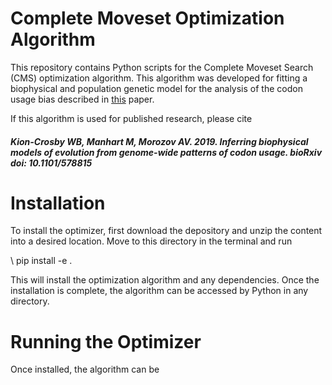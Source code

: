 # Complete Moveset Optimization Algorithm

This repository contains Python scripts for the Complete Moveset Search (CMS) optimization algorithm. This algorithm was developed for fitting a biophysical and population genetic model for the analysis of the codon usage bias described in [this](https://www.biorxiv.org/content/10.1101/578815v1) paper.

If this algorithm is used for published research, please cite 
##### Kion-Crosby WB, Manhart M, Morozov AV. 2019. Inferring biophysical models of evolution from genome-wide patterns of codon usage. bioRxiv doi: 10.1101/578815 

# Installation

To install the optimizer, first download the depository and unzip the content into a desired location. Move to this directory in the terminal and run

\\ pip install -e .

This will install the optimization algorithm and any dependencies. Once the installation is complete, the algorithm can be accessed by Python in any directory.

# Running the Optimizer

Once installed, the algorithm can be 

# 

